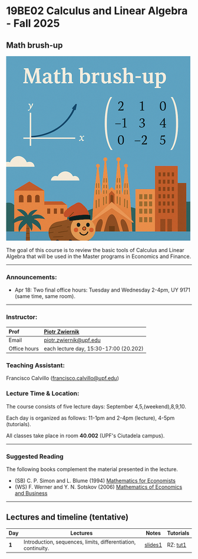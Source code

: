 # 19BE02 Calculus and Linear Algebra - Fall 2025
## Math brush-up
![Course cover](course_cover.png)

The goal of this course is to review the basic tools of Calculus and
Linear Algebra that will be used in the Master programs in
Economics and Finance.
***
### Announcements:
- Apr 18: Two final office hours: Tuesday and Wednesday 2-4pm, UY 9171 (same time, same room). 

***

### Instructor:

| Prof |  [Piotr Zwiernik](https://pzwiernik.github.io/) |
| :--- | :--- |
| Email | piotr.zwiernik@upf.edu |
| Office hours | each lecture day, 15:30-17:00 (20.202) |

### Teaching Assistant:

Francisco Calvillo (francisco.calvillo@upf.edu)

### Lecture Time & Location:

The course consists of five lecture days: September 4,5,(weekend),8,9,10.

Each day is organized as follows: 11-1pm and 2-4pm (lecture), 4-5pm (tutorials).

All classes take place in room **40.002** (UPF's Ciutadela campus).

***

### Suggested Reading
The following books complement the material presented in the lecture.

* (SB) C. P. Simon and L. Blume (1994) [Mathematics for Economists](https://www.academia.edu/download/48636981/Blume-Mathematics-for-Economists.pdf)
* (WS) F. Werner and Y. N. Sotskov (2006) [Mathematics of Economics and Business](https://library.oapen.org/bitstream/handle/20.500.12657/102241/1/9781134319312.pdf)

***

## Lectures and timeline (tentative)

| Day | Lectures  | Notes | Tutorials |  
| --- |  --- | --- | --- | 
| **1** | Introduction, sequences, limits, differentiation, continuity.  | [slides1](./slides/Lecture1.pdf) | RZ: [tut1](./tutorials/tutorial1.html) |  
